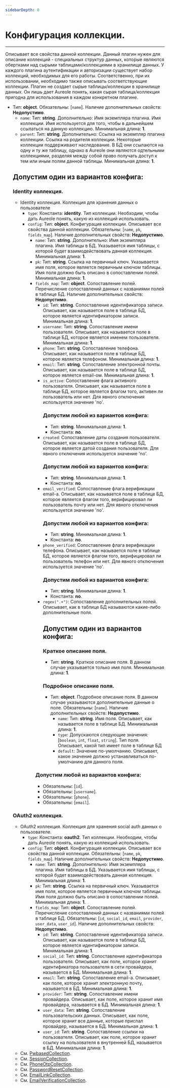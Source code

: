 ```yaml
---
sidebarDepth: 0
---
```

# Конфигурация коллекции.
***
Описывает все свойства данной коллекции. Данный плагин нужен для описание коллекций - специальных структур данных, которые являются обертками над сырыми таблицами/коллекциями в хранилище данных. У каждого плагина аутентификации и авторизации существует набор коллекций, необходимых для его работы. Соответственно, при их использовании, необходимо также описывать соответствующие коллекции. Плагин не создает сырые таблицы/коллекции в хранилище данных. Он лишь дает Aureole понять, какая сырая таблица/коллекция пригодна для использования в каждом конкретном плагине.
- Тип: **object**. Обязательны: [`name`]. Наличие дополнительных свойств: **Недопустимо**.
  - `name`: Тип: **string**. Дополнительно: Имя экземпляра плагина. Имя коллекции. Имя используется для того, чтобы в дальнейшем ссылаться на данную коллекцию. Минимальная длина: **1**.
  - `parent`: Тип: **string**. Дополнительно: Ссылка на экземпляр плагина коллекции. Ссылка на родителя коллекции. Некоторые коллекции поддерживают наследование. В БД они ссылаются на одну и ту же таблицу, однако в Aureole они являются одтельными коллекциями, разделяя между собой право получать доступ к тем или иным полям данной таблицы. Минимальная длина: **1**.
  ## Допустим один из вариантов конфига:
  ### Identity коллекция.
  - Identity коллекция. Коллекция для хранения данных о пользователе
    - `type`: Константа: **identity**. Тип коллекции. Необходим, чтобы дать Aureole понять, какую из коллекций использовать.
    - `config`: Тип: **object**. Конфигурация коллекции. Описывает все свойства данной коллекции. Обязательны: [`name`, `pk`, `fields_map`]. Наличие дополнительных свойств: **Недопустимо**.
      - `name`: Тип: **string**. Дополнительно: Имя экземпляра плагина. Имя таблицы в БД. Указывается имя таблицы, с которой будет взаимодействовать данная коллекция. Минимальная длина: **1**.
      - `pk`: Тип: **string**. Ссылка на первичный ключ. Указывается имя поля, которое является первичным ключом таблицы. Имя поля должно быть описано в сопоставлении полей. Минимальная длина: **1**.
      - `fields_map`: Тип: **object**. Сопоставление полей. Перечисление сопоставлений данных с названиями полей в таблице БД. Наличие дополнительных свойств: **Недопустимо**.
        - `id`: Тип: **string**. Сопоставление идентификатора записи. Описывает, как называется поле в таблице БД, которое является идентификатором записи. Минимальная длина: **1**.
        - `username`: Тип: **string**. Сопоставление имени пользователя. Описывает, как называется поле в таблице БД, которое является именем пользователя. Минимальная длина: **1**.
        - `phone`: Тип: **string**. Сопоставление телефона. Описывает, как называется поле в таблице БД, которое является телефоном. Минимальная длина: **1**.
        - `email`: Тип: **string**. Сопоставление электронной почты. Описывает, как называется поле в таблице БД, которое является email-ом. Минимальная длина: **1**.
        - `is_active`: Сопоставление флага активного пользователя. Описывает, как называется поле в таблице БД, которое является флагом того, активен ли пользователь или нет. Для явного отключения используется значение 'no'.
          ### Допустим любой из вариантов конфига:
          - Тип: **string**. Минимальная длина: **1**.
          - Константа: **no**.
        - `created`: Сопоставление даты создания пользователя. Описывает, как называется поле в таблице БД, которое является датой создания пользователя. Для явного отключения используется значение 'no'.
          ### Допустим любой из вариантов конфига:
          - Тип: **string**. Минимальная длина: **1**.
          - Константа: **no**.
        - `email_verified`: Сопоставление флага верификации email-а. Описывает, как называется поле в таблице БД, которое является флагом того, верифицировал ли пользователь почту или нет. Для явного отключения используется значение 'no'.
          ### Допустим любой из вариантов конфига:
          - Тип: **string**. Минимальная длина: **1**.
          - Константа: **no**.
        - `phone_verified`: Сопоставление флага верификации телефона. Описывает, как называется поле в таблице БД, которое является флагом того, верифицировал ли пользователь телефон или нет. Для явного отключения используется значение 'no'.
          ### Допустим любой из вариантов конфига:
          - Тип: **string**. Минимальная длина: **1**.
          - Константа: **no**.
        - `regex(".+")`: Сопоставление дополнительных полей. Описывает, как в таблице БД называются какие-либо дополнительные поля.
          ## Допустим один из вариантов конфига:
          ### Краткое описание поля.
          - Тип: **string**. Краткое описание поля. В данном случае указывается только имя поля. Минимальная длина: **1**.
          ### Подробное описание поля.
          - Тип: **object**. Подробное описание поля. В данном случае указываются дополнительные данные о поле. Обязательны: [`name`]. Наличие дополнительных свойств: **Недопустимо**.
            - `name`: Тип: **string**. Имя поля. Описывает, как называется поле в таблице БД. Минимальная длина: **1**.
            - `type`: Допускаются следующие значения: [`boolean`, `int`, `float`, `string`]. Тип поля. Описывает, какой тип имеет поле в таблице БД
            - `default`: Значение по-умолчанию. Описывает, какое значение должно устанавливаться по-умолчанию для данного поля.
        ### Допустим любой из вариантов конфига:
        - Обязательны: [`id`].
        - Обязательны: [`username`].
        - Обязательны: [`phone`].
        - Обязательны: [`email`].
  ### OAuth2 коллекция.
  - OAuth2 коллекция. Коллекция для хранения social auth данных о пользователе.
    - `type`: Константа: **oauth2**. Тип коллекции. Необходим, чтобы дать Aureole понять, какую из коллекций использовать.
    - `config`: Тип: **object**. Конфигурация коллекции. Описывает все свойства данной коллекции. Обязательны: [`name`, `pk`, `fields_map`]. Наличие дополнительных свойств: **Недопустимо**.
      - `name`: Тип: **string**. Дополнительно: Имя экземпляра плагина. Имя таблицы в БД. Указывается имя таблицы, с которой будет взаимодействовать данная коллекция. Минимальная длина: **1**.
      - `pk`: Тип: **string**. Ссылка на первичный ключ. Указывается имя поля, которое является первичным ключом таблицы. Имя поля должно быть описано в сопоставлении полей. Минимальная длина: **1**.
      - `fields_map`: Тип: **object**. Сопоставление полей. Перечисление сопоставлений данных с названиями полей в таблице БД. Обязательны: [`id`, `social_id`, `email`, `provider`, `user_data`, `user_id`]. Наличие дополнительных свойств: **Недопустимо**.
        - `id`: Тип: **string**. Сопоставление идентификатора записи. Описывает, как называется поле в таблице БД, которое является идентификатором записи. Минимальная длина: **1**.
        - `social_id`: Тип: **string**. Сопоставление идентификатора пользователя. Описывает, как поле, которое хранит идентификатора пользователя в сети провайдера, называется в БД. Минимальная длина: **1**.
        - `email`: Тип: **string**. Сопоставление email-а. Описывает, как поле, которое хранит электронную почту, называется в БД. Минимальная длина: **1**.
        - `provider`: Тип: **string**. Сопоставление имени провайдера. Описывает, как поле, которое хранит имя провайдера, называется в БД. Минимальная длина: **1**.
        - `user_data`: Тип: **string**. Сопоставление пользовательских данных. Описывает, как поле, которое хранит все данные, которые прислал провайдер, называется в БД. Минимальная длина: **1**.
        - `user_id`: Тип: **string**. Сопоставление ссылки на пользователя. Описывает, как поле, которое хранит ссылку на пользователя в внутренней БД, называется в БД. Минимальная длина: **1**.
  - См. [PwbasedCollection](./authn.md#pwbasedcollection).
  - См. [SessionCollection](./authz.md#sessioncollection).
  - См. [PhoneOtpCollection](./authn.md#phoneotpcollection).
  - См. [PasswordResetCollection](./authn.md#passwordresetcollection).
  - См. [EmailLinkCollection](./authn.md#emaillinkcollection).
  - См. [EmailVerificationCollection](./authn.md#emailverificationcollection).

